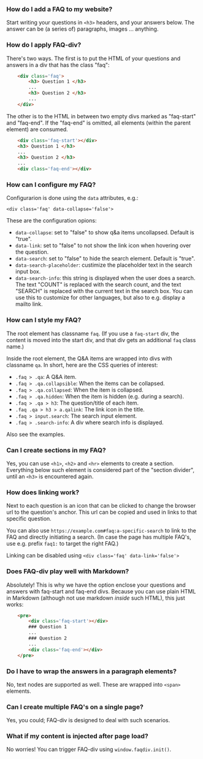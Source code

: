 ### How do I add a FAQ to my website?

Start writing your questions in `<h3>` headers, and your answers below.
The answer can be (a series of) paragraphs, images ... anything.


### How do I apply FAQ-div?

There's two ways. The first is to put the HTML of your questions and answers in a div that has the class "faq":

```html
    <div class='faq'>
        <h3> Question 1 </h3>
        ...
        <h3> Question 2 </h3>
        ...
    </div>
```

The other is to the HTML in between two empty divs marked as "faq-start" and "faq-end".
If the "faq-end" is omitted, all elements (within the parent element) are consumed.

```html
    <div class='faq-start'></div>
    <h3> Question 1 </h3>
    ...
    <h3> Question 2 </h3>
    ...
    <div class='faq-end'></div>
```


### How can I configure my FAQ?

Configurarion is done using the `data` attributes, e.g.:
```
<div class='faq' data-collapse='false'>
```

These are the configuration opions:

* `data-collapse`: set to "false" to show q&a items uncollapsed. Default is "true".
* `data-link`: set to "false" to not show the link icon when hovering over the question.
* `data-search`: set to "false" to hide the search element. Default is "true".
* `data-search-placeholder`: custimize the placeholder text in the search input box.
* `data-search-info`: this string is displayed when the user does a search.
  The text "COUNT" is replaced with the search count, and the text "SEARCH" is replaced with
  the current text in the search box. You can use this to customize for other languages,
  but also to e.g. display a mailto link.


### How can I style my FAQ?

The root element has classname `faq`. (If you use a `faq-start` div, the content is moved into the start div, and that div gets an additional `faq` class name.)

Inside the root element, the Q&A items are wrapped into divs with classname `qa`.
In short, here are the CSS queries of interest:

* `.faq > .qa`: A Q&A item.
* `.faq > .qa.collapsible`: When the items can be collapsed.
* `.faq > .qa.collapsed`: When the item is collapsed.
* `.faq > .qa.hidden`: When the item is hidden (e.g. during a search).
* `.faq > .qa > h3`: The question/title of each item.
* `.faq .qa > h3 > a.qalink`: The link icon in the title.
* `.faq > input.search`: The search input element.
* `.faq > .search-info`: A div where search info is displayed.

Also see the examples.


### Can I create sections in my FAQ?

Yes, you can use `<h1>`, `<h2>` and `<hr>` elements to create a section.
Everything below such element is considered part of the "section divider", until an `<h3>` is encountered again.


### How does linking work?

Next to each question is an icon that can be clicked to change the browser url to the question's anchor.
This url can be copied and used in links to that specific question.

You can also use `https://example.com#faq:a-specific-search` to link to the FAQ and directly initiating a search.
(In case the page has multiple FAQ's, use e.g. prefix `faq1:` to target the right FAQ.)

Linking can be disabled using `<div class='faq' data-link='false'>`


### Does FAQ-div play well with Markdown?

Absolutely! This is why we have the option enclose your questions and answers with faq-start and faq-end divs.
Because you can use plain HTML in Markdown (although not use markdown <i>inside</i> such HTML), this just works:

```html
    <pre>
        <div class='faq-start'></div>
        ### Question 1
        ...
        ### Question 2
        ...
        <div class='faq-end'></div>
    </pre>
```


### Do I have to wrap the answers in a paragraph elements?

No, text nodes are supported as well. These are wrapped into `<span>` elements.


### Can I create multiple FAQ's on a single page?

Yes, you could; FAQ-div is designed to deal with such scenarios.


### What if my content is injected after page load?

No worries! You can trigger FAQ-div using `window.faqdiv.init()`.
